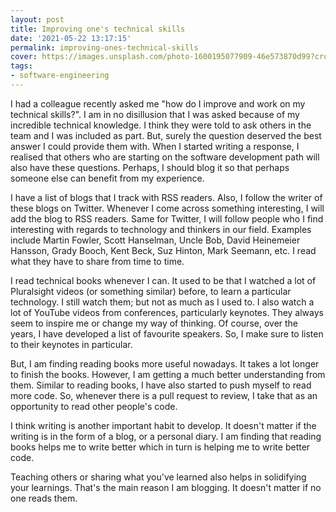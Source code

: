 ```yaml
---
layout: post
title: Improving one's technical skills
date: '2021-05-22 13:17:15'
permalink: improving-ones-technical-skills
cover: https://images.unsplash.com/photo-1600195077909-46e573870d99?crop=entropy&cs=tinysrgb&fit=max&fm=jpg&ixid=MnwxMTc3M3wwfDF8c2VhcmNofDN8fGxlYXJufGVufDB8fHx8MTYyMTY4OTUzOQ&ixlib=rb-1.2.1&q=80&w=2000
tags:
- software-engineering
---
```


I had a colleague recently asked me "how do I improve and work on my technical 
skills?". I am in no disillusion that I was asked because of my incredible 
technical knowledge. I think they were told to ask others in the team and I was 
included as part. But, surely the question deserved the best answer I could 
provide them with. When I started writing a response, I realised that others 
who are starting on the software development path will also have these 
questions. Perhaps, I should blog it so that perhaps someone else can benefit 
from my experience. 
  
I have a list of blogs that I track with RSS readers. Also, I follow the writer 
of these blogs on Twitter. Whenever I come across something interesting, I will 
add the blog to RSS readers. Same for Twitter, I will follow people who I find 
interesting with regards to technology and thinkers in our field. Examples 
include Martin Fowler, Scott Hanselman, Uncle Bob, David Heinemeier Hansson, 
Grady Booch, Kent Beck, Suz Hinton, Mark Seemann, etc. I read what they have to 
share from time to time.  
  
I read technical books whenever I can. It used to be that I watched a lot of 
Pluralsight videos (or something similar) before, to learn a particular 
technology. I still watch them; but not as much as I used to. I also watch a 
lot of YouTube videos from conferences, particularly keynotes. They always seem 
to inspire me or change my way of thinking. Of course, over the years, I have 
developed a list of favourite speakers. So, I make sure to listen to their 
keynotes in particular.   
  
But, I am finding reading books more useful nowadays. It takes a lot longer to 
finish the books. However, I am getting a much better understanding from them. 
Similar to reading books, I have also started to push myself to read more code. 
So, whenever there is a pull request to review, I take that as an opportunity 
to read other people's code.   
  
I think writing is another important habit to develop. It doesn't matter if the 
writing is in the form of a blog, or a personal diary. I am finding that 
reading books helps me to write better which in turn is helping me to write 
better code.   
  
Teaching others or sharing what you've learned also helps in solidifying your 
learnings. That's the main reason I am blogging. It doesn't matter if no one 
reads them.

